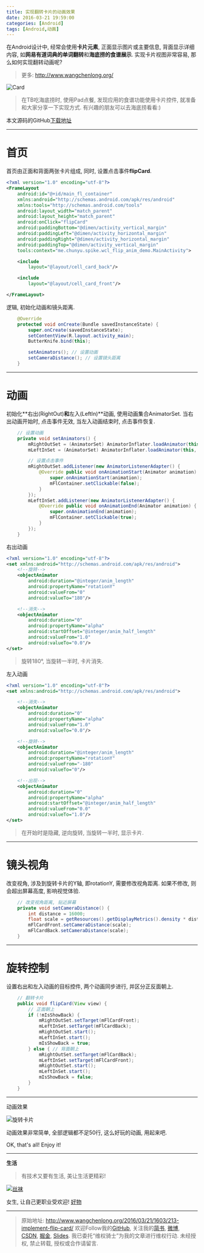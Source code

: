 ```yaml
---
title: 实现翻转卡片的动画效果
date: 2016-03-21 19:59:00
categories: [Android]
tags: [Android,动画]
---
```


在Android设计中, 经常会使用**卡片元素**, 正面显示图片或主要信息, 背面显示详细内容, 如**网易有道词典的单词翻转**和**海底捞的食谱展示**. 实现卡片视图非常容易, 那么如何实现翻转动画呢?

<!-- more -->
> 更多: http://www.wangchenlong.org/

![Card](213-implement-flip-card/card-logo.png)

> 在TB吃海底捞时, 使用Pad点餐, 发现应用的食谱功能使用卡片控件, 就准备和大家分享一下实现方式. 有兴趣的朋友可以去海底捞看看:)

本文源码的GitHub[下载地址](https://github.com/SpikeKing/wcl-flip-anim-demo)

---

# 首页

首页由正面和背面两张卡片组成, 同时, 设置点击事件**flipCard**.
```xml
<?xml version="1.0" encoding="utf-8"?>
<FrameLayout
    android:id="@+id/main_fl_container"
    xmlns:android="http://schemas.android.com/apk/res/android"
    xmlns:tools="http://schemas.android.com/tools"
    android:layout_width="match_parent"
    android:layout_height="match_parent"
    android:onClick="flipCard"
    android:paddingBottom="@dimen/activity_vertical_margin"
    android:paddingLeft="@dimen/activity_horizontal_margin"
    android:paddingRight="@dimen/activity_horizontal_margin"
    android:paddingTop="@dimen/activity_vertical_margin"
    tools:context="me.chunyu.spike.wcl_flip_anim_demo.MainActivity">

    <include
        layout="@layout/cell_card_back"/>

    <include
        layout="@layout/cell_card_front"/>

</FrameLayout>
```

逻辑, 初始化动画和镜头距离.
```java
    @Override
    protected void onCreate(Bundle savedInstanceState) {
        super.onCreate(savedInstanceState);
        setContentView(R.layout.activity_main);
        ButterKnife.bind(this);

        setAnimators(); // 设置动画
        setCameraDistance(); // 设置镜头距离
    }
```

---

# 动画

初始化**右出(RightOut)**和**左入(LeftIn)**动画, 使用动画集合AnimatorSet.
当右出动画开始时, 点击事件无效, 当左入动画结束时, 点击事件恢复.
```java
    // 设置动画
    private void setAnimators() {
        mRightOutSet = (AnimatorSet) AnimatorInflater.loadAnimator(this, R.animator.anim_out);
        mLeftInSet = (AnimatorSet) AnimatorInflater.loadAnimator(this, R.animator.anim_in);

        // 设置点击事件
        mRightOutSet.addListener(new AnimatorListenerAdapter() {
            @Override public void onAnimationStart(Animator animation) {
                super.onAnimationStart(animation);
                mFlContainer.setClickable(false);
            }
        });
        mLeftInSet.addListener(new AnimatorListenerAdapter() {
            @Override public void onAnimationEnd(Animator animation) {
                super.onAnimationEnd(animation);
                mFlContainer.setClickable(true);
            }
        });
    }
```

右出动画
```xml
<?xml version="1.0" encoding="utf-8"?>
<set xmlns:android="http://schemas.android.com/apk/res/android">
    <!--旋转-->
    <objectAnimator
        android:duration="@integer/anim_length"
        android:propertyName="rotationY"
        android:valueFrom="0"
        android:valueTo="180"/>

    <!--消失-->
    <objectAnimator
        android:duration="0"
        android:propertyName="alpha"
        android:startOffset="@integer/anim_half_length"
        android:valueFrom="1.0"
        android:valueTo="0.0"/>
</set>
```
> 旋转180°, 当旋转一半时, 卡片消失.

左入动画
```xml
<?xml version="1.0" encoding="utf-8"?>
<set xmlns:android="http://schemas.android.com/apk/res/android">

    <!--消失-->
    <objectAnimator
        android:duration="0"
        android:propertyName="alpha"
        android:valueFrom="1.0"
        android:valueTo="0.0"/>

    <!--旋转-->
    <objectAnimator
        android:duration="@integer/anim_length"
        android:propertyName="rotationY"
        android:valueFrom="-180"
        android:valueTo="0"/>

    <!--出现-->
    <objectAnimator
        android:duration="0"
        android:propertyName="alpha"
        android:startOffset="@integer/anim_half_length"
        android:valueFrom="0.0"
        android:valueTo="1.0"/>
</set>
```

> 在开始时是隐藏, 逆向旋转, 当旋转一半时, 显示卡片.

---

# 镜头视角

改变视角, 涉及到旋转卡片的Y轴, 即rotationY, 需要修改视角距离.
如果不修改, 则会超出屏幕高度, 影响视觉体验.
```java
    // 改变视角距离, 贴近屏幕
    private void setCameraDistance() {
        int distance = 16000;
        float scale = getResources().getDisplayMetrics().density * distance;
        mFlCardFront.setCameraDistance(scale);
        mFlCardBack.setCameraDistance(scale);
    }
```

---

# 旋转控制

设置右出和左入动画的目标控件, 两个动画同步进行, 并区分正反面朝上.
```java
    // 翻转卡片
    public void flipCard(View view) {
        // 正面朝上
        if (!mIsShowBack) {
            mRightOutSet.setTarget(mFlCardFront);
            mLeftInSet.setTarget(mFlCardBack);
            mRightOutSet.start();
            mLeftInSet.start();
            mIsShowBack = true;
        } else { // 背面朝上
            mRightOutSet.setTarget(mFlCardBack);
            mLeftInSet.setTarget(mFlCardFront);
            mRightOutSet.start();
            mLeftInSet.start();
            mIsShowBack = false;
        }
    }
```

---

动画效果

![旋转卡片](213-implement-flip-card/card-anim.gif)


动画效果非常简单, 全部逻辑都不足50行, 这么好玩的动画, 用起来吧.

OK, that's all! Enjoy it!

---

**生活**

> 有技术又要有生活, 美让生活更精彩!

[![丝袜](http://7xrsre.com1.z0.glb.clouddn.com/spike-ad-girl-socks-8.jpg)](http://s.click.taobao.com/t?e=m%3D2%26s%3DkuMRvLgFfW4cQipKwQzePOeEDrYVVa64K7Vc7tFgwiHjf2vlNIV67l7Rhd61ZfyxUQTSx8a5hQd1lK%2FY7wPaoHeQQxhDmA6IAe67oaxDEWp4DvOxtwmul3VDMpR1XpI6%2BC4BVs0yhNE9WzFfQPcoCcYMXU3NNCg%2F&pvid=12_117.73.144.43_332_1458433143248)

女生, 让自己更职业受欢迎! [好物](http://s.click.taobao.com/t?e=m%3D2%26s%3DkuMRvLgFfW4cQipKwQzePOeEDrYVVa64K7Vc7tFgwiHjf2vlNIV67l7Rhd61ZfyxUQTSx8a5hQd1lK%2FY7wPaoHeQQxhDmA6IAe67oaxDEWp4DvOxtwmul3VDMpR1XpI6%2BC4BVs0yhNE9WzFfQPcoCcYMXU3NNCg%2F&pvid=12_117.73.144.43_332_1458433143248)

---

> 原始地址: 
> http://www.wangchenlong.org/2016/03/21/1603/213-implement-flip-card/
> 欢迎Follow我的[GitHub](https://github.com/SpikeKing), 关注我的[简书](http://www.jianshu.com/users/e2b4dd6d3eb4/latest_articles), [微博](http://weibo.com/u/2852941392), [CSDN](http://blog.csdn.net/caroline_wendy), [掘金](http://gold.xitu.io/#/user/56de98c2f3609a005442ec58), [Slides](https://slides.com/spikeking). 
> 我已委托“维权骑士”为我的文章进行维权行动. 未经授权, 禁止转载, 授权或合作请留言.

